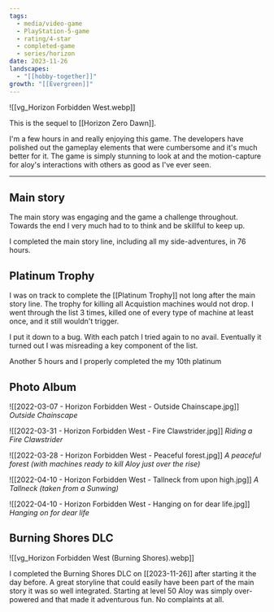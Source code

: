 ```yaml
---
tags:
  - media/video-game
  - PlayStation-5-game
  - rating/4-star
  - completed-game
  - series/horizon
date: 2023-11-26
landscapes:
  - "[[hobby-together]]"
growth: "[[Evergreen]]"
---
```

![[vg_Horizon Forbidden West.webp]]

This is the sequel to [[Horizon Zero Dawn]].

I'm a few hours in and really enjoying this game. The developers have polished out the gameplay elements that were cumbersome and it's much better for it. The game is simply stunning to look at and the motion-capture for aloy's interactions with others as good as I've ever seen.

---

## Main story
The main story was engaging and the game a challenge throughout. Towards the end I very much had to to think and be skillful to keep up. 

I completed the main story line, including all my side-adventures, in 76 hours.

## Platinum Trophy
I was on track to complete the [[Platinum Trophy]] not long after the main story line. The trophy for killing all Acquistion machines would not drop. I went through the list 3 times, killed one of every type of machine at least once, and it still wouldn't trigger.

I put it down to a bug. With each patch I tried again to no avail. Eventually it turned out I was misreading a key component of the list. 

Another 5 hours and I properly completed the my 10th platinum

## Photo Album

![[2022-03-07 - Horizon Forbidden West - Outside Chainscape.jpg]]
*Outside Chainscape*

![[2022-03-31 - Horizon Forbidden West - Fire Clawstrider.jpg]]
*Riding a Fire Clawstrider*

![[2022-03-28 - Horizon Forbidden West - Peaceful forest.jpg]]
*A peaceful forest (with machines ready to kill Aloy just over the rise)*

![[2022-04-10 - Horizon Forbidden West - Tallneck from upon high.jpg]]
*A Tallneck (taken from a Sunwing)*

![[2022-04-10 - Horizon Forbidden West - Hanging on for dear life.jpg]]
*Hanging on for dear life*

## Burning Shores DLC
 ![[vg_Horizon Forbidden West (Burning Shores).webp]]

I completed the Burning Shores DLC on [[2023-11-26]] after starting it the day before. A great storyline that could easily have been part of the main story it was so well integrated. Starting at level 50 Aloy was simply over-powered and that made it adventurous fun. No complaints at all.